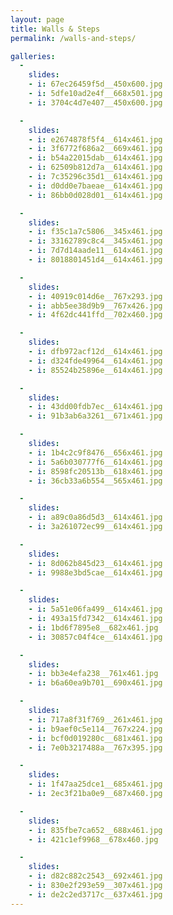 ```yaml
---
layout: page
title: Walls & Steps
permalink: /walls-and-steps/

galleries:
  -
    slides:
    - i: 67ec26459f5d__450x600.jpg
    - i: 5dfe10ad2e4f__668x501.jpg
    - i: 3704c4d7e407__450x600.jpg

  -
    slides:
    - i: e2674878f5f4__614x461.jpg
    - i: 3f6772f686a2__669x461.jpg
    - i: b54a22015dab__614x461.jpg
    - i: 62509b812d7a__614x461.jpg
    - i: 7c35296c35d1__614x461.jpg
    - i: d0dd0e7baeae__614x461.jpg
    - i: 86bb0d028d01__614x461.jpg

  -
    slides:
    - i: f35c1a7c5806__345x461.jpg
    - i: 33162789c8c4__345x461.jpg
    - i: 7d7d14aade11__614x461.jpg
    - i: 8018801451d4__614x461.jpg

  -
    slides:
    - i: 40919c014d6e__767x293.jpg
    - i: abb5ee38d9b9__767x426.jpg
    - i: 4f62dc441ffd__702x460.jpg

  -
    slides:
    - i: dfb972acf12d__614x461.jpg
    - i: d324fde49964__614x461.jpg
    - i: 85524b25896e__614x461.jpg

  -
    slides:
    - i: 43dd00fdb7ec__614x461.jpg
    - i: 91b3ab6a3261__671x461.jpg

  -
    slides:
    - i: 1b4c2c9f8476__656x461.jpg
    - i: 5a6b030777f6__614x461.jpg
    - i: 8598fc20513b__618x461.jpg
    - i: 36cb33a6b554__565x461.jpg

  -
    slides:
    - i: a89c0a86d5d3__614x461.jpg
    - i: 3a261072ec99__614x461.jpg

  -
    slides:
    - i: 8d062b845d23__614x461.jpg
    - i: 9988e3bd5cae__614x461.jpg

  -
    slides:
    - i: 5a51e06fa499__614x461.jpg
    - i: 493a15fd7342__614x461.jpg
    - i: 1bd6f7895e8__682x461.jpg
    - i: 30857c04f4ce__614x461.jpg

  -
    slides:
    - i: bb3e4efa238__761x461.jpg
    - i: b6a60ea9b701__690x461.jpg

  -
    slides:
    - i: 717a8f31f769__261x461.jpg
    - i: b9aef0c5e114__767x224.jpg
    - i: bcf0d019280c__681x461.jpg
    - i: 7e0b3217488a__767x395.jpg

  -
    slides:
    - i: 1f47aa25dce1__685x461.jpg
    - i: 2ec3f21ba0e9__687x460.jpg

  -
    slides:
    - i: 835fbe7ca652__688x461.jpg
    - i: 421c1ef9968__678x460.jpg

  -
    slides:
    - i: d82c882c2543__692x461.jpg
    - i: 830e2f293e59__307x461.jpg
    - i: de2c2ed3717c__637x461.jpg
---
```

